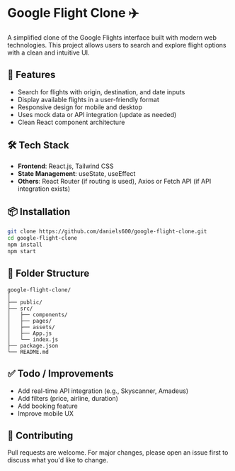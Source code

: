 # Google Flight Clone ✈️

A simplified clone of the Google Flights interface built with modern web technologies. This project allows users to search and explore flight options with a clean and intuitive UI.

## 🚀 Features

* Search for flights with origin, destination, and date inputs
* Display available flights in a user-friendly format
* Responsive design for mobile and desktop
* Uses mock data or API integration (update as needed)
* Clean React component architecture

## 🛠️ Tech Stack

* **Frontend**: React.js, Tailwind CSS
* **State Management**: useState, useEffect
* **Others**: React Router (if routing is used), Axios or Fetch API (if API integration exists)

## 📦 Installation

```bash
git clone https://github.com/daniels600/google-flight-clone.git
cd google-flight-clone
npm install
npm start
```

## 📁 Folder Structure

```
google-flight-clone/
│
├── public/
├── src/
│   ├── components/
│   ├── pages/
│   ├── assets/
│   ├── App.js
│   └── index.js
├── package.json
└── README.md
```

## ✅ Todo / Improvements

* Add real-time API integration (e.g., Skyscanner, Amadeus)
* Add filters (price, airline, duration)
* Add booking feature
* Improve mobile UX

## 🤝 Contributing

Pull requests are welcome. For major changes, please open an issue first to discuss what you'd like to change.

